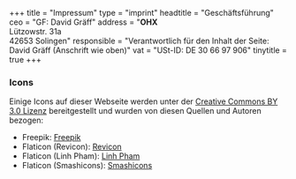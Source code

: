 +++
title = "Impressum"
type = "imprint"
headtitle = "Geschäftsführung"
ceo = "GF: David Gräff"
address = "<b>OHX</b><br>Lützowstr. 31a<br>42653 Solingen"
responsible = "Verantwortlich für den Inhalt der Seite: David Gräff (Anschrift wie oben)"
vat = "USt-ID: DE 30 66 97 906"
tinytitle = true
+++

### Icons
Einige Icons auf dieser Webseite werden unter der [Creative Commons BY 3.0 Lizenz](http://creativecommons.org/licenses/by/3.0/) bereitgestellt und wurden von diesen Quellen und Autoren bezogen:

* Freepik: [Freepik](http://www.freepik.com)
* Flaticon (Revicon): [Revicon](https://www.flaticon.com/authors/revicon)
* Flaticon (Linh Pham): [Linh Pham](https://www.flaticon.com/authors/linh-pham)
* Flaticon (Smashicons): [Smashicons](https://www.flaticon.com/authors/smashicons)
